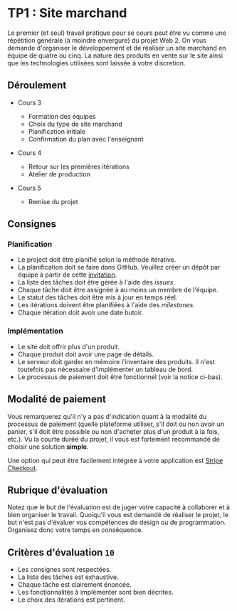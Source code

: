 # TP1 : Site marchand

Le premier (et seul) travail pratique pour se cours peut être vu comme
une répétition générale (à moindre envergure) du projet Web 2. On vous
demande d'organiser le développement et de réaliser un site marchand en
équipe de quatre ou cinq. La nature des produits en vente sur le site
ainsi que les technologies utilisées sont laissée à votre discretion.

## Déroulement

-   Cours 3

    -   Formation des équipes
    -   Choix du type de site marchand
    -   Planification initiale
    -   Confirmation du plan avec l'enseignant

-   Cours 4

    -   Retour sur les premières itérations
    -   Atelier de production

-   Cours 5

    -   Remise du projet

## Consignes

### Planification

-   Le project doit être planifié selon la méthode itérative.
-   La planification doit se faire dans GitHub. Veuillez créer un
    dépôt par équipe à partir de cette [invitation][classroom].
-   La liste des tâches doit être gérée à l'aide des *issues*.
-   Chaque tâche doit être assignée à au moins un membre de l'équipe.
-   Le statut des tâches doit être mis à jour en temps réel.
-   Les itérations doivent être planifiées à l'aide des *milestones*.
-   Chaque itération doit avoir une date butoir.

[classroom]: https://classroom.github.com/a/YRy8-2BP

### Implémentation

-   Le site doit offrir plus d'un produit.
-   Chaque produit doit avoir une page de détails.
-   Le serveur doit garder en mémoire l'inventaire des produits. Il
    n'est toutefois pas nécessaire d'implémenter un tableau de bord.
-   Le processus de paiement doit être fonctionnel (voir la notice
    ci-bas).

## Modalité de paiement

Vous remarquerez qu'il n'y a pas d'indication quant à la modalité du
processus de paiement (quelle plateforme utiliser, s'il doit ou non
avoir un panier, s'il doit être possible ou non d'acheter plus d'un
produit à la fois, etc.). Vu la courte durée du projet, il vous est
fortement recommandé de choisir une solution **simple**.

Une option qui peut être facilement intégrée à votre application est
[Stripe Checkout][].

[Stripe Checkout]: https://stripe.com/en-ca/payments/checkout

## Rubrique d'évaluation

Notez que le but de l'évaluation est de juger votre capacité à
collaborer et à bien organiser le travail. Quoiqu'il vous est demandé de
réaliser le projet, le but n'est pas d'évaluer vos compétences de design
ou de programmation. Organisez donc votre temps en conséquence.

## Critères d'évaluation `10`

-   Les consignes sont respectées.
-   La liste des tâches est exhaustive.
-   Chaque tâche est clairement énoncée.
-   Les fonctionnalités à implémenter sont bien décrites.
-   Le choix des itérations est pertinent.